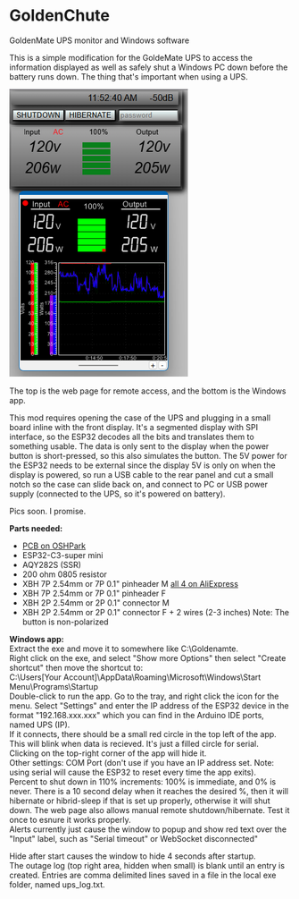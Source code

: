 # GoldenChute
GoldenMate UPS monitor and Windows software  
  
This is a simple modification for the GoldeMate UPS to access the information displayed as well as safely shut a Windows PC down before the battery runs down. The thing that's important when using a UPS.  
  
![WebAndWinPic](GM_WebAndWin.png)  
  
The top is the web page for remote access, and the bottom is the Windows app.  

This mod requires opening the case of the UPS and plugging in a small board inline with the front display. It's a segmented display with SPI interface, so the ESP32 decodes all the bits and translates them to something usable. The data is only sent to the display when the power button is short-pressed, so this also simulates the button. The 5V power for the ESP32 needs to be external since the display 5V is only on when the display is powered, so run a USB cable to the rear panel and cut a small notch so the case can slide back on, and connect to PC or USB power supply (connected to the UPS, so it's powered on battery).  
  
Pics soon. I promise.
  
**Parts needed:**  
-  [PCB on OSHPark](https://oshpark.com/shared_projects/TjqZXsvM)  
-  ESP32-C3-super mini  
-  AQY282S (SSR)  
-  200 ohm 0805 resistor  
-  XBH 7P 2.54mm or 7P 0.1" pinheader M [all 4 on AliExpress](https://www.aliexpress.com/item/3256806815272828.html?spm=a2g0o.cart.0.0.59a838da1EfLxM&mp=1&pdp_npi=5%40dis%21USD%21USD%203.40%21USD%203.20%21%21USD%203.20%21%21%21%402101effb17521915717145693e67ce%2112000039009446985%21ct%21US%212963218209%21%211%210&_gl=1*11ywi8j*_gcl_dc*R0NMLjE3NTIxOTA3NTUuQ2p3S0NBand5YjNEQmhCbEVpd0FxWkxlNUoxOVp3bGNndjB2SXh4N3prNE1QM2pnOF9VN0RucFJGbnAxdDFMajE2RUM0SWNQN0tKamlCb0NDVm9RQXZEX0J3RQ..*_ga_VED1YSGNC7*czE3NTIxOTE1NzEkbzEkZzAkdDE3NTIxOTE1NzEkajYwJGwwJGgw)  
-  XBH 7P 2.54mm or 7P 0.1" pinheader F  
-  XBH 2P 2.54mm or 2P 0.1" connector M   
-  XBH 2P 2.54mm or 2P 0.1" connector F + 2 wires (2-3 inches) Note: The button is non-polarized  
  
**Windows app:**  
Extract the exe and move it to somewhere like C:\Goldenamte.  
Right click on the exe, and select "Show more Options" then select "Create shortcut" then move the shortcut to:  
  C:\Users\[Your Account]\AppData\Roaming\Microsoft\Windows\Start Menu\Programs\Startup  
Double-click to run the app.  Go to the tray, and right click the icon for the menu. Select "Settings" and enter the IP address of the ESP32 device in the format "192.168.xxx.xxx" which you can find in the Arduino IDE ports, named UPS (IP).  
If it connects, there should be a small red circle in the top left of the app. This will blink when data is recieved. It's just a filled circle for serial.  
Clicking on the top-right corner of the app will hide it.  
Other settings: COM Port (don't use if you have an IP address set. Note: using serial will cause the ESP32 to reset every time the app exits).  
Percent to shut down in 110% increments:  100% is immediate, and 0% is never. There is a 10 second delay when it reaches the desired %, then it will hibernate or hibrid-sleep if that is set up properly, otherwise it will shut down. The web page also allows manual remote shutdown/hibernate. Test it once to esnure it works properly.  
Alerts currently just cause the window to popup and show red text over the "Input" label, such as "Serial timeout" or WebSocket disconnected"  


Hide after start causes the window to hide 4 seconds after startup.  
The outage log (top right area, hidden when small) is blank until an entry is created.  Entries are comma delimited lines saved in a file in the local exe folder, named ups_log.txt.  

